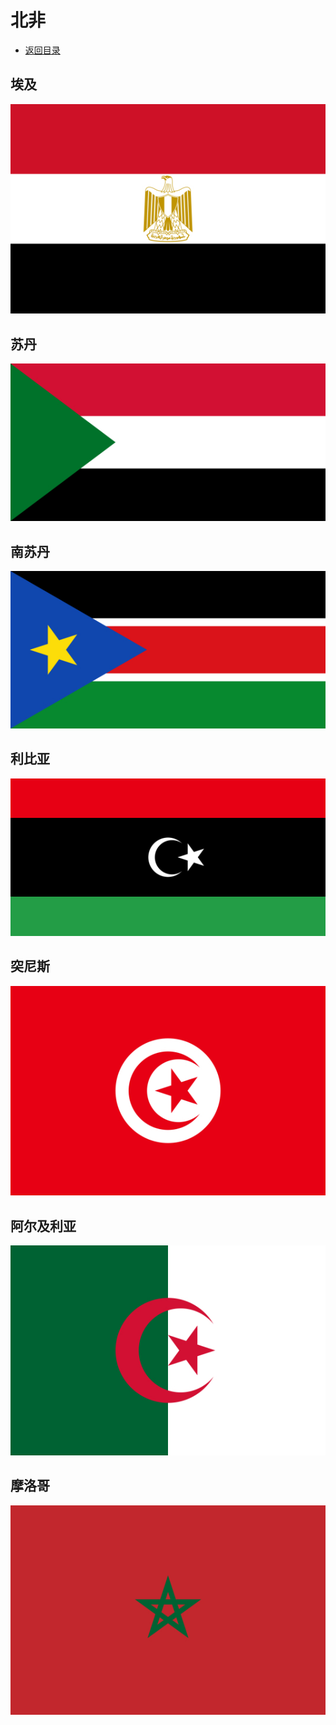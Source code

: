 # 北非
+ [返回目录](../README.md)
## 埃及
![](埃及.jfif)
## 苏丹
![](苏丹.jfif)
## 南苏丹
![](南苏丹.jfif)
## 利比亚
![](利比亚.jfif)
## 突尼斯
![](突尼斯.jfif)
## 阿尔及利亚
![](阿尔及利亚.jfif)
## 摩洛哥
![](摩洛哥.jfif)